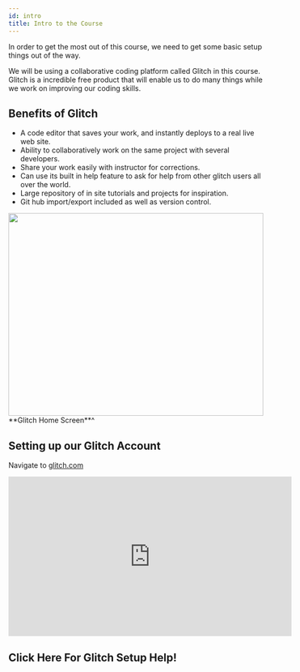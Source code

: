 ```yaml
---
id: intro
title: Intro to the Course
---
```



In order to get the most out of this course, we need to get some basic setup things out of the way.

We will be using a collaborative coding platform called Glitch in this course. Glitch is a incredible free product that will enable us to do many things while we work on improving our coding skills.

## Benefits of Glitch

* A code editor that saves your work, and instantly deploys to a real live web site.
* Ability to collaboratively work on the same project with several developers. 
* Share your work easily with instructor for corrections. 
* Can use its built in help feature to ask for help from other glitch users all over the world. 
* Large repository of in site tutorials and projects for inspiration.
* Git hub import/export included as well as version control.

<img src="" width="100%" height="400px" alt=""/>
**Glitch Home Screen**^

## Setting up our Glitch Account 

Navigate to <a href="https://glitch.com/" target="_blank">glitch.com</a>



<iframe width="560" height="315" style="margin:0px;" src="https://www.youtube.com/embed/y162SSimvMA" frameborder="0" allow="accelerometer; autoplay; encrypted-media; gyroscope; picture-in-picture" allowfullscreen></iframe>


<!-- Cards -->

<h2>Click Here For Glitch Setup Help!</h2>
<!-- 

<label for="show" class="show-button button"><span>Show</span></label>
<input type=radio id="show" name="group">
<label for="hide" class="hide-button button"><span>Hide</span></label>    
<input type=radio id="hide" name="group">
<span id="content">
<img src="https://raw.githubusercontent.com/lennyroyroy/the-basics/master/docs/static/img/glitch1.png">
<img src="https://raw.githubusercontent.com/lennyroyroy/the-basics/master/docs/static/img/glitch2.png">
<img src="https://raw.githubusercontent.com/lennyroyroy/the-basics/master/docs/static/img/glitch3.png">
<img src="https://raw.githubusercontent.com/lennyroyroy/the-basics/master/docs/static/img/glitch4.png">
<img src="https://raw.githubusercontent.com/lennyroyroy/the-basics/master/docs/static/img/glitch5.png">
<img src="https://raw.githubusercontent.com/lennyroyroy/the-basics/master/docs/static/img/glitch6.png">
<img src="https://raw.githubusercontent.com/lennyroyroy/the-basics/master/docs/static/img/glitch7.png">
<img src="https://raw.githubusercontent.com/lennyroyroy/the-basics/master/docs/static/img/glitch8.png">
<img src="https://raw.githubusercontent.com/lennyroyroy/the-basics/master/docs/static/img/glitch9.png">
<img src="https://raw.githubusercontent.com/lennyroyroy/the-basics/master/docs/static/img/glitch10.png">
<img src="https://raw.githubusercontent.com/lennyroyroy/the-basics/master/docs/static/img/glitch11.png">
<img src="https://raw.githubusercontent.com/lennyroyroy/the-basics/master/docs/static/img/glitch12.png">
</span>
 -->

<!--  -->




